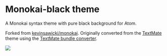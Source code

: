 # Monokai-black theme

A Monokai syntax theme with pure black background for Atom.

Forked from [kevinsawicki/monokai](https://atom.io/themes/monokai).
Originally converted from the [TextMate](http://www.monokai.nl/blog/wp-content/asdev/Monokai.tmTheme)
theme using the [TextMate bundle converter](http://flight-manual.atom.io/hacking-atom/sections/converting-from-textmate/).

![](https://f.cloud.github.com/assets/671378/2265671/d02ebee8-9e85-11e3-9b8c-12b2cb7015e3.png)
